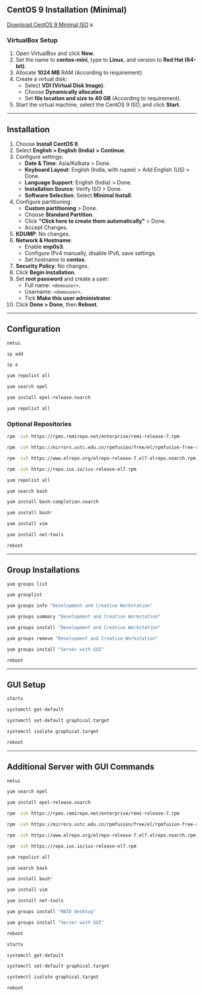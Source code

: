 ## CentOS 9 Installation (Minimal)

[Download CentOS 9 Minimal ISO](https://mirror.stream.centos.org/9-stream/BaseOS/x86_64/iso/CentOS-Stream-9-20250210.0-x86_64-boot.iso)
a
### VirtualBox Setup

1. Open VirtualBox and click **New**.
2. Set the name to **centos-mini**, type to **Linux**, and version to **Red Hat (64-bit)**.
3. Allocate **1024 MB** RAM (According to requirement).
4. Create a virtual disk:
   - Select **VDI (Virtual Disk Image)**.
   - Choose **Dynamically allocated**.
   - Set **file location and size to 40 GB** (According to requirement).
5. Start the virtual machine, select the CentOS 9 ISO, and click **Start**.

---

## Installation

1. Choose **Install CentOS 9**.
2. Select **English > English (India) > Continue**.
3. Configure settings:
   - **Date & Time**: Asia/Kolkata > Done.
   - **Keyboard Layout**: English (India, with rupee) > Add English (US) > Done.
   - **Language Support**: English (India) > Done.
   - **Installation Source**: Verify ISO > Done.
   - **Software Selection**: Select **Minimal Install**.
4. Configure partitioning:
   - **Custom partitioning** > Done.
   - Choose **Standard Partition**.
   - Click **"Click here to create them automatically"** > Done.
   - Accept Changes.
5. **KDUMP**: No changes.
6. **Network & Hostname**:
   - Enable **enp0s3**.
   - Configure IPv4 manually, disable IPv6, save settings.
   - Set hostname to **centos**.
7. **Security Policy**: No changes.
8. Click **Begin Installation**.
9. Set **root password** and create a user:
   - Full name: `<demouser>`.
   - Username: `<demouser>`.
   - Tick **Make this user administrator**.
10. Click **Done > Done**, then **Reboot**.

---

## Configuration

```bash
nmtui
```

```bash
ip add
```

```bash
ip a
```

```bash
yum repolist all
```

```bash
yum search epel
```

```bash
yum install epel-release.noarch
```

```bash
yum repolist all
```

### Optional Repositories

```bash
rpm -ivh https://rpms.remirepo.net/enterprise/remi-release-7.rpm
```

```bash
rpm -ivh https://mirrors.ustc.edu.cn/rpmfusion/free/el/rpmfusion-free-release-7.noarch.rpm
```

```bash
rpm -ivh https://www.elrepo.org/elrepo-release-7.el7.elrepo.noarch.rpm
```

```bash
rpm -ivh https://repo.ius.io/ius-release-el7.rpm
```

```bash
yum repolist all
```

```bash
yum search bash
```

```bash
yum install bash-completion.noarch
```

```bash
yum install bash*
```

```bash
yum install vim
```

```bash
yum install net-tools
```

```bash
reboot
```

---

## Group Installations

```bash
yum groups list
```

```bash
yum grouplist
```

```bash
yum groups info "Development and Creative Workstation"
```

```bash
yum groups summary "Development and Creative Workstation"
```

```bash
yum groups install "Development and Creative Workstation"
```

```bash
yum groups remove "Development and Creative Workstation"
```

```bash
yum groups install "Server with GUI"
```

```bash
reboot
```

---

## GUI Setup

```bash
startx
```

```bash
systemctl get-default
```

```bash
systemctl set-default graphical.target
```

```bash
systemctl isolate graphical.target
```

```bash
reboot
```

---

## Additional Server with GUI Commands

```bash
nmtui
```

```bash
yum search epel
```

```bash
yum install epel-release.noarch
```

```bash
rpm -ivh https://rpms.remirepo.net/enterprise/remi-release-7.rpm
```

```bash
rpm -ivh https://mirrors.ustc.edu.cn/rpmfusion/free/el/rpmfusion-free-release-7.noarch.rpm
```

```bash
rpm -ivh https://www.elrepo.org/elrepo-release-7.el7.elrepo.noarch.rpm
```

```bash
rpm -ivh https://repo.ius.io/ius-release-el7.rpm
```

```bash
yum repolist all
```

```bash
yum search bash
```

```bash
yum install bash*
```

```bash
yum install vim
```

```bash
yum install net-tools
```

```bash
yum groups install "MATE Desktop"
```

```bash
yum groups install "Server with GUI"
```

```bash
reboot
```

```bash
startx
```

```bash
systemctl get-default
```

```bash
systemctl set-default graphical.target
```

```bash
systemctl isolate graphical.target
```

```bash
reboot
```
